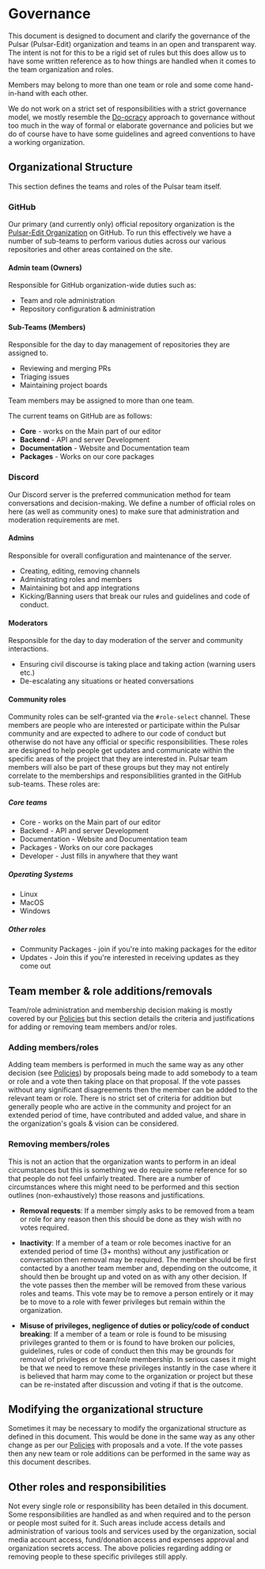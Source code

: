 # Governance

This document is designed to document and clarify the governance of the Pulsar (Pulsar-Edit) organization and teams in an open and transparent way.
The intent is not for this to be a rigid set of rules but this does allow us to have some written reference as to how things are handled when it comes to the team organization and roles.

Members may belong to more than one team or role and some come hand-in-hand with each other.

We do not work on a strict set of responsibilities with a strict governance model, we mostly resemble the [Do-ocracy](https://communitywiki.org/wiki/DoOcracy) approach to governance without too much in the way of formal or elaborate governance and policies but we do of course have to have some guidelines and agreed conventions to have a working organization.

## Organizational Structure

This section defines the teams and roles of the Pulsar team itself.

### GitHub

Our primary (and currently only) official repository organization is the [Pulsar-Edit Organization](https://github.com/pulsar-edit) on GitHub.
To run this effectively we have a number of sub-teams to perform various duties across our various repositories and other areas contained on the site.

#### Admin team (Owners)

Responsible for GitHub organization-wide duties such as:
- Team and role administration
- Repository configuration & administration

#### Sub-Teams (Members)

Responsible for the day to day management of repositories they are assigned to.
- Reviewing and merging PRs
- Triaging issues
- Maintaining project boards

Team members may be assigned to more than one team.

The current teams on GitHub are as follows:
- **Core** - works on the Main part of our editor
- **Backend** - API and server Development
- **Documentation** - Website and Documentation team
- **Packages** - Works on our core packages

### Discord

Our Discord server is the preferred communication method for team conversations and decision-making.
We define a number of official roles on here (as well as community ones) to make sure that administration and moderation requirements are met.

#### Admins

Responsible for overall configuration and maintenance of the server.
- Creating, editing, removing channels
- Administrating roles and members
- Maintaining bot and app integrations
- Kicking/Banning users that break our rules and guidelines and code of conduct.

#### Moderators

Responsible for the day to day moderation of the server and community interactions.
- Ensuring civil discourse is taking place and taking action (warning users etc.)
- De-escalating any situations or heated conversations

#### Community roles

Community roles can be self-granted via the `#role-select` channel.
These members are people who are interested or participate within the Pulsar community and are expected to adhere to our code of conduct but otherwise do not have any official or specific responsibilities.
These roles are designed to help people get updates and communicate within the specific areas of the project that they are interested in.
Pulsar team members will also be part of these groups but they may not entirely correlate to the memberships and responsibilities granted in the GitHub sub-teams.
These roles are:

##### Core teams
- Core - works on the Main part of our editor
- Backend - API and server Development
- Documentation - Website and Documentation team
- Packages - Works on our core packages
- Developer - Just fills in anywhere that they want

##### Operating Systems
- Linux
- MacOS
- Windows

##### Other roles
- Community Packages - join if you're into making packages for the editor
- Updates - Join this if you're interested in receiving updates as they come out

## Team member & role additions/removals

Team/role administration and membership decision making is mostly covered by our [Policies](https://github.com/pulsar-edit/.github/blob/main/POLICY.md) but this section details the criteria and justifications for adding or removing team members and/or roles.

### Adding members/roles

Adding team members is performed in much the same way as any other decision (see [Policies](https://github.com/pulsar-edit/.github/blob/main/POLICY.md)) by proposals being made to add somebody to a team or role and a vote then taking place on that proposal.
If the vote passes without any significant disagreements then the member can be added to the relevant team or role.
There is no strict set of criteria for addition but generally people who are active in the community and project for an extended period of time, have contributed and added value, and share in the organization's goals & vision can be considered.

### Removing members/roles

This is not an action that the organization wants to perform in an ideal circumstances but this is something we do require some reference for so that people do not feel unfairly treated.
There are a number of circumstances where this might need to be performed and this section outlines (non-exhaustively) those reasons and justifications.

- **Removal requests**: If a member simply asks to be removed from a team or role for any reason then this should be done as they wish with no votes required.

- **Inactivity**: If a member of a team or role becomes inactive for an extended period of time (3+ months) without any justification or conversation then removal may be required. The member should be first contacted by a another team member and, depending on the outcome, it should then be brought up and voted on as with any other decision. If the vote passes then the member will be removed from these various roles and teams. This vote may be to remove a person entirely or it may be to move to a role with fewer privileges but remain within the organization.

-  **Misuse of privileges, negligence of duties or policy/code of conduct breaking**: If a member of a team or role is found to be misusing privileges granted to them or is found to have broken our policies, guidelines, rules or code of conduct then this may be grounds for removal of privileges or team/role membership. In serious cases it might be that we need to remove these privileges instantly in the case where it is believed that harm may come to the organization or project but these can be re-instated after discussion and voting if that is the outcome.

## Modifying the organizational structure

Sometimes it may be necessary to modify the organizational structure as defined in this document.
This would be done in the same way as any other change as per our [Policies](https://github.com/pulsar-edit/.github/blob/main/POLICY.md) with proposals and a vote.
If the vote passes then any new team or role additions can be performed in the same way as this document describes.

## Other roles and responsibilities

Not every single role or responsibility has been detailed in this document. Some responsibilities are handled as and when required and to the person or people most suited for it.
Such areas include access details and administration of various tools and services used by the organization, social media account access, fund/donation access and expenses approval and organization secrets access.
The above policies regarding adding or removing people to these specific privileges still apply.
